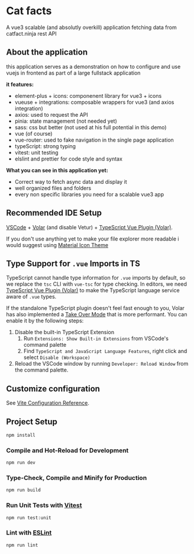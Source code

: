 # Cat facts

A vue3 scalable (and absolutly overkill) application fetching data from catfact.ninja rest API

## About the application

this application serves as a demonstration on how to configure and use vuejs in frontend as part of a large fullstack application

**it features:**

- element-plus + icons: componenent library for vue3 + icons
- vueuse + integrations: composable wrappers for vue3 (and axios integration)
- axios: used to request the API
- pinia: state management (not needed yet)
- sass: css but better (not used at his full potential in this demo)
- vue (of course)
- vue-router: used to fake navigation in the single page application
- typeScript: strong typing
- vitest: unit testing
- elslint and prettier for code style and syntax

**What you can see in this application yet:**

- Correct way to fetch async data and display it
- well organized files and folders
- every non specific libraries you need for a scalable vue3 app

## Recommended IDE Setup

[VSCode](https://code.visualstudio.com/) + [Volar](https://marketplace.visualstudio.com/items?itemName=Vue.volar) (and disable Vetur) + [TypeScript Vue Plugin (Volar)](https://marketplace.visualstudio.com/items?itemName=Vue.vscode-typescript-vue-plugin).

If you don't use anything yet to make your file explorer more readable i would suggest using [Material Icon Theme](https://marketplace.visualstudio.com/items?itemName=PKief.material-icon-theme)

## Type Support for `.vue` Imports in TS

TypeScript cannot handle type information for `.vue` imports by default, so we replace the `tsc` CLI with `vue-tsc` for type checking. In editors, we need [TypeScript Vue Plugin (Volar)](https://marketplace.visualstudio.com/items?itemName=Vue.vscode-typescript-vue-plugin) to make the TypeScript language service aware of `.vue` types.

If the standalone TypeScript plugin doesn't feel fast enough to you, Volar has also implemented a [Take Over Mode](https://github.com/johnsoncodehk/volar/discussions/471#discussioncomment-1361669) that is more performant. You can enable it by the following steps:

1. Disable the built-in TypeScript Extension
   1. Run `Extensions: Show Built-in Extensions` from VSCode's command palette
   2. Find `TypeScript and JavaScript Language Features`, right click and select `Disable (Workspace)`
2. Reload the VSCode window by running `Developer: Reload Window` from the command palette.

## Customize configuration

See [Vite Configuration Reference](https://vitejs.dev/config/).

## Project Setup

```sh
npm install
```

### Compile and Hot-Reload for Development

```sh
npm run dev
```

### Type-Check, Compile and Minify for Production

```sh
npm run build
```

### Run Unit Tests with [Vitest](https://vitest.dev/)

```sh
npm run test:unit
```

### Lint with [ESLint](https://eslint.org/)

```sh
npm run lint
```
